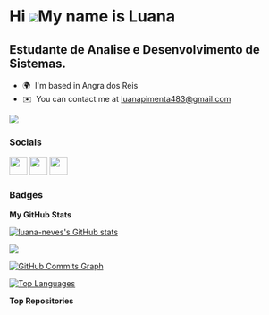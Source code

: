 Hi ![](https://user-images.githubusercontent.com/18350557/176309783-0785949b-9127-417c-8b55-ab5a4333674e.gif)My name is Luana
=============================================================================================================================

Estudante de Analise e Desenvolvimento de Sistemas.
---------------------------------------------------

* 🌍  I'm based in Angra dos Reis
* ✉️  You can contact me at [luanapimenta483@gmail.com](mailto:luanapimenta483@gmail.com)

<a href="https://www.github.com/luana-neves" target="_blank" rel="noreferrer"><img
src="https://img.shields.io/github/followers/luana-neves?logo=github&style=for-the-badge&color=ffffff&labelColor=1c1917" /></a>

### Socials

<p align="left"> <a href="https://www.github.com/luana-neves" target="_blank" rel="noreferrer"><img src="https://raw.githubusercontent.com/danielcranney/readme-generator/main/public/icons/socials/github.svg" width="32" height="32" /></a> <a href="http://www.instagram.com/luanaxneves" target="_blank" rel="noreferrer"><img src="https://raw.githubusercontent.com/danielcranney/readme-generator/main/public/icons/socials/instagram.svg" width="32" height="32" /></a> <a href="https://www.linkedin.com/in/luana-neves-6536b621b/" target="_blank" rel="noreferrer"><img src="https://raw.githubusercontent.com/danielcranney/readme-generator/main/public/icons/socials/linkedin.svg" width="32" height="32" /></a></p>

### Badges

<b>My GitHub Stats</b>

<a href="http://www.github.com/luana-neves"><img src="https://github-readme-stats.vercel.app/api?username=luana-neves&show_icons=true&hide=&count_private=true&title_color=ec4899&text_color=ec4899&icon_color=ffffff&bg_color=1c1917&hide_border=true&show_icons=true" alt="luana-neves's GitHub stats" /></a>

<a href="http://www.github.com/luana-neves"><img src="https://github-readme-streak-stats.herokuapp.com/?user=luana-neves&stroke=ec4899&background=1c1917&ring=ec4899&fire=ec4899&currStreakNum=ec4899&currStreakLabel=ec4899&sideNums=ec4899&sideLabels=ec4899&dates=ec4899&hide_border=true" /></a>

<a href="http://www.github.com/luana-neves"><img src="https://activity-graph.herokuapp.com/graph?username=luana-neves&bg_color=1c1917&color=ec4899&line=ffffff&point=ec4899&area_color=1c1917&area=true&hide_border=true&custom_title=GitHub%20Commits%20Graph" alt="GitHub Commits Graph" /></a>

<a href="https://github.com/luana-neves" align="left"><img src="https://github-readme-stats.vercel.app/api/top-langs/?username=luana-neves&langs_count=10&title_color=ec4899&text_color=ec4899&icon_color=ffffff&bg_color=1c1917&hide_border=true&locale=en&custom_title=Top%20%Languages" alt="Top Languages" /></a>

<b>Top Repositories</b>

<div width="100%" align="center"></div><br /><br /><br /><br /><br /><br /><br />
